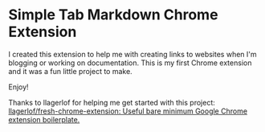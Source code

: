 # Simple Tab Markdown Chrome Extension

I created this extension to help me with creating links to websites when I'm blogging or working on documentation. This is my first Chrome extension and it was a fun little project to make.

Enjoy!

Thanks to llagerlof for helping me get started with this project:
[llagerlof/fresh-chrome-extension: Useful bare minimum Google Chrome extension boilerplate.](https://github.com/llagerlof/fresh-chrome-extension)